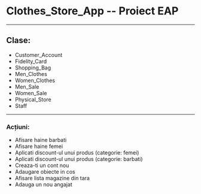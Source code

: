 # Clothes_Store_App -- Proiect EAP 
***
## Clase:
* Customer_Account
* Fidelity_Card
* Shopping_Bag
* Men_Clothes
* Women_Clothes
* Men_Sale
* Women_Sale
* Physical_Store
* Staff
---
### Acțiuni: 
* Afisare haine barbati
* Afisare haine femei
* Aplicati discount-ul unui produs (categorie: femei)
* Aplicati discount-ul unui produs (categorie: barbati) 
* Creaza-ti un cont nou 
* Adaugare obiecte in cos
* Afisare lista magazine din tara 
* Adauga un nou angajat
